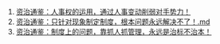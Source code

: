 1. [资治通鉴：人事权的运用，通过人事变动削弱对手势力！](./资治通鉴_汉武昭宣篇/资治通鉴：人事权的运用，通过人事变动削弱对手势力！.md)
2. [资治通鉴：只针对现象制定制度，根本问题永远解决不了！.md](./资治通鉴_汉武昭宣篇/资治通鉴：只针对现象制定制度，根本问题永远解决不了！.md.md)
3. [资治通鉴：制度上的问题，靠抓人抓管理，永远是治标不治本！](./资治通鉴_汉武昭宣篇/资治通鉴：制度上的问题，靠抓人抓管理，永远是治标不治本！.md)
